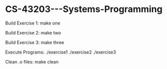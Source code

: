# CS-43203---Systems-Programming

Build Exercise 1:
make one

Build Exercise 2:
make two

Build Exercise 3:
make three

Execute Programs:
./exercise1
./exercise2
./exercise3

Clean .o files:
make clean

